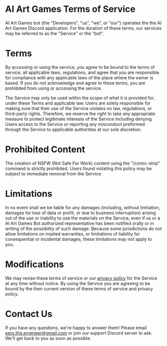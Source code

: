 # AI Art Games Terms of Service

AI Art Games bot (the "Developers", "us", "we", or "our") operates the  the AI Art Games Discord application. For the duration of these terms, our services may be referred to as the "Service" or the "bot".

# Terms

By accessing or using the service, you agree to be bound to the terms of service, all applicable laws, regulations, and agree that you are responsible for compliance with any applicable laws of the place where the owner is based. If you do not acknowledge and agree to these terms, you are prohibited from using or accessing the service.

The Service may only be used within the scope of what it is provided for, under these Terms and applicable law. Users are solely responsible for making sure that their use of the Service violates no law, regulations, or third-party rights. Therefore, we reserve the right to take any appropriate measure to protect legitimate interests of the Service including denying Users access to the Service or reporting any misconduct preformed through the Service to applicable authorities at our sole discretion.

# Prohibited Content 

The creation of NSFW (Not Safe For Work) content using the "/comic-strip" command is strictly prohibited. Users found violating this policy may be subject to immediate removal from the Service.

# Limitations

In no event shall we be liable for any damages (including, without limitation, damages for loss of data or profit, or due to business interruption) arising out of the use or inability to use the materials on the Service, even if us or a AI Art Games Bot authorized representative has been notified orally or in writing of the possibility of such damage. Because some jurisdictions do not allow limitations on implied warranties, or limitations of liability for consequential or incidental damages, these limitations may not apply to you.

# Modifications

We may revise these terms of service or our [privacy policy]() for the Service at any time without notice. By using the Service you are agreeing to be bound by the then current version of these terms of service and privacy policy.

# Contact Us

If you have any questions, we're happy to answer them! Please email [eero.the.engineer@gmail.com](mailto:eero.the.engineer@gmail.com) or join our support Discord server to ask. We'll get back to you as soon as possible.
